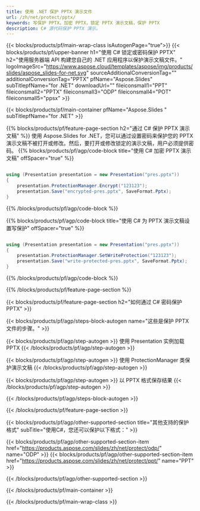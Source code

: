 ```yaml
---
title: 使用 .NET 保护 PPTX 演示文件
url: /zh/net/protect/pptx/
keywords: 写保护 PPTX，加密 PPTX，锁定 PPTX 演示文稿，保护 PPTX
description: C# 源代码保护 PPTX 演示。
---
```


{{< blocks/products/pf/main-wrap-class isAutogenPage="true">}}
{{< blocks/products/pf/upper-banner h1="使用 C# 锁定或密码保护 PPTX" h2="使用服务器端 API 构建您自己的 .NET 应用程序以保护演示文稿文件。" logoImageSrc="https://www.aspose.cloud/templates/aspose/img/products/slides/aspose_slides-for-net.svg" sourceAdditionalConversionTag="" additionalConversionTag="PPTX" pfName="Aspose.Slides" subTitlepfName="for .NET" downloadUrl="" fileiconsmall1="PPT" fileiconsmall2="PPTX" fileiconsmall3="ODP" fileiconsmall4="POT" fileiconsmall5="ppsx" >}}

{{< blocks/products/pf/main-container pfName="Aspose.Slides " subTitlepfName="for .NET" >}}

{{% blocks/products/pf/feature-page-section  h2="通过 C# 保护 PPTX 演示文稿" %}}
使用 Aspose.Slides for .NET，您可以通过设置密码来保护您的 PPTX 演示文稿不被打开或修改。然后，要打开或修改锁定的演示文稿，用户必须提供密码。
{{% blocks/products/pf/agp/code-block title="使用 C# 加密 PPTX 演示文稿" offSpacer="true" %}}

```cs

using (Presentation presentation = new Presentation("pres.pptx"))
{
    presentation.ProtectionManager.Encrypt("123123");
    presentation.Save("encrypted-pres.pptx", SaveFormat.Pptx);
}
```

{{% /blocks/products/pf/agp/code-block %}}

{{% blocks/products/pf/agp/code-block title="使用 C# 为 PPTX 演示文稿设置写保护" offSpacer="true" %}}

```cs

using (Presentation presentation = new Presentation("pres.pptx"))
{
    presentation.ProtectionManager.SetWriteProtection("123123");
    presentation.Save("write-protected-pres.pptx", SaveFormat.Pptx);
}
```

{{% /blocks/products/pf/agp/code-block %}}

{{% /blocks/products/pf/feature-page-section %}}

{{< blocks/products/pf/feature-page-section  h2="如何通过 C# 密码保护 PPTX" >}}

{{< blocks/products/pf/agp/steps-block-autogen name="这些是保护 PPTX 文件的步骤。" >}}

{{< blocks/products/pf/agp/step-autogen >}}
使用 Presentation 实例加载 PPTX
{{< /blocks/products/pf/agp/step-autogen >}}

{{< blocks/products/pf/agp/step-autogen >}}
使用 ProtectionManager 类保护演示文稿
{{< /blocks/products/pf/agp/step-autogen >}}

{{< blocks/products/pf/agp/step-autogen >}}
以 PPTX 格式保存结果
{{< /blocks/products/pf/agp/step-autogen >}}

{{< /blocks/products/pf/agp/steps-block-autogen >}}

{{< /blocks/products/pf/feature-page-section >}}

{{< blocks/products/pf/agp/other-supported-section title="其他支持的保护格式" subTitle="使用C#，您还可以保护以下格式：" >}}

{{< blocks/products/pf/agp/other-supported-section-item href="https://products.aspose.com/slides/zh/net/protect/odp/" name="ODP" >}}
{{< blocks/products/pf/agp/other-supported-section-item href="https://products.aspose.com/slides/zh/net/protect/ppt/" name="PPT" >}}


{{< /blocks/products/pf/agp/other-supported-section >}}

{{< /blocks/products/pf/main-container >}}
    
{{< /blocks/products/pf/main-wrap-class >}}